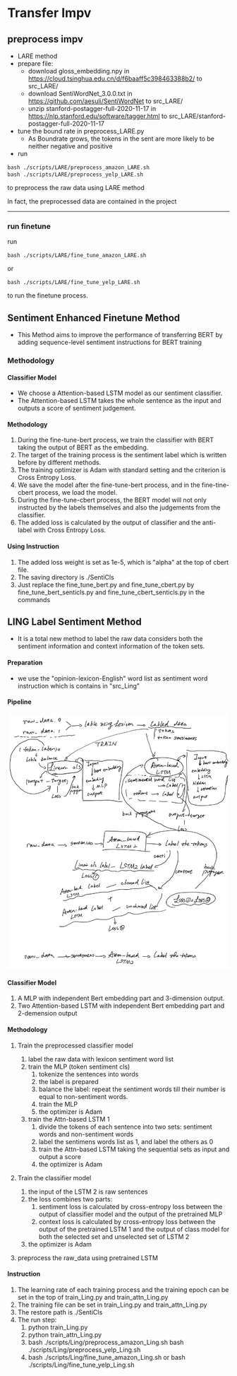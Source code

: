 # Transfer Impv

## preprocess impv

* LARE method
* prepare file:
  * download gloss_embedding.npy in https://cloud.tsinghua.edu.cn/d/f6baaff5c398463388b2/ to src_LARE/
  * download SentiWordNet_3.0.0.txt in https://github.com/aesuli/SentiWordNet to src_LARE/
  * unzip stanford-postagger-full-2020-11-17 in https://nlp.stanford.edu/software/tagger.html to src_LARE/stanford-postagger-full-2020-11-17
* tune the bound rate in preprocess_LARE.py
  * As Boundrate grows, the tokens in the sent are more likely to be neither negative and positive
* run 

```
bash ./scripts/LARE/preprocess_amazon_LARE.sh
bash ./scripts/LARE/preprocess_yelp_LARE.sh
```

to preprocess the raw data using LARE method

In fact, the preprocessed data are contained in the project

***

### run finetune

run

```
bash ./scripts/LARE/fine_tune_amazon_LARE.sh
```

or

```
bash ./scripts/LARE/fine_tune_yelp_LARE.sh
```

to run the finetune process.

## Sentiment Enhanced Finetune Method

* This Method aims to improve the performance of transferring BERT by adding sequence-level sentiment instructions for BERT training

### Methodology

#### Classifier Model

* We choose a Attention-based LSTM model as our sentiment classifier.
* The Attention-based LSTM takes the whole sentence as the input and outputs a score of sentiment judgement.

#### Methodology

1. During the fine-tune-bert process, we train the classifier with BERT taking the output of BERT as the embedding.
2. The target of the training process is the sentiment label which is written before by different methods.
3. The training optimizer is Adam with standard setting and the criterion is Cross Entropy Loss.
4. We save the model after the fine-tune-bert process, and in the fine-tine-cbert process, we load the model.
5. During the fine-tune-cbert process, the BERT model will not only instructed by the labels themselves and also the judgements from the classifier.
6. The added loss is calculated by the output of classifier and the anti-label with Cross Entropy Loss.

#### Using Instruction

1. The added loss weight is set as 1e-5, which is "alpha" at the top of cbert file.
2. The saving directory is ./SentiCls
3. Just replace the fine_tune_bert.py and fine_tune_cbert.py by fine_tune_bert_senticls.py and fine_tune_cbert_senticls.py in the commands

## LING Label Sentiment Method

* It is a total new method to label the raw data considers both the sentiment information and context information of the token sets.

#### Preparation

* we use the "opinion-lexicon-English" word list as sentiment word instruction which is contains in "src_Ling"

#### Pipeline

![3950534006b568cb4ab17496503d153](https://github.com/Douglaasss9/Transfer_Impv/raw/main/Transfer%20Impv.assets/3950534006b568cb4ab17496503d153.png)

#### Classifier Model

1. A MLP with independent Bert embedding part and 3-dimension output.
2. Two Attention-based LSTM with independent Bert embedding part and 2-demension output

#### Methodology

1. Train the preprocessed classifier model
   1. label the raw data with lexicon sentiment word list
   2. train the MLP (token sentiment cls)
      1. tokenize the sentences into words
      2. the label is prepared
      3. balance the label: repeat the sentiment words till their number is equal to non-sentiment words.
      4. train the MLP
      5. the optimizer is Adam
   3. train the Attn-based LSTM 1
      1. divide the tokens of each sentence into two sets: sentiment words and non-sentiment words
      2. label the sentimens words list as 1, and label the others as 0
      3. train the Attn-based LSTM taking the sequential sets as input and output a score
      4. the optimizer is Adam
2. Train the classifier model
   1. the input of the LSTM 2 is raw sentences
   2. the loss combines two parts:
      1. sentiment loss is calculated by cross-entropy loss between the output of classifier model and the output of the pretrained MLP
      2. context loss is calculated by cross-entropy loss between the output of the pretrained LSTM 1 and the output of class model for both the selected set and unselected set of LSTM 2
   3. the optimizer is Adam

3. preprocess the raw_data using pretrained LSTM

#### Instruction

1. The learning rate of each training process and the training epoch can be set in the top of train_Ling.py and train_attn_Ling.py
2. The training file can be set in train_Ling.py and train_attn_Ling.py
3. The restore path is ./SentiCls
4. The run step:
   1. python train_Ling.py
   2. python train_attn_Ling.py
   3. bash ./scripts/Ling/preprocess_amazon_Ling.sh
      bash ./scripts/Ling/preprocess_yelp_Ling.sh
   4. bash ./scripts/Ling/fine_tune_amazon_Ling.sh or bash ./scripts/Ling/fine_tune_yelp_Ling.sh

